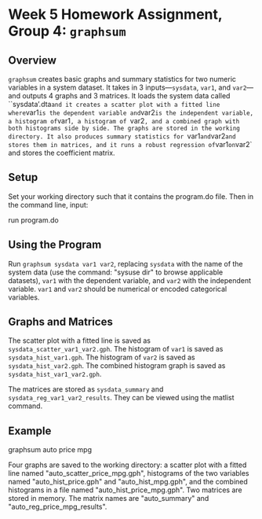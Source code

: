# Week 5 Homework Assignment, Group 4: `graphsum`

## Overview

`graphsum` creates basic graphs and summary statistics for two numeric variables in a system dataset. It takes in 3 inputs—`sysdata`, `var1`, and `var2`—and outputs 4 graphs and 3 matrices. It loads the system data called ``sysdata’.dta` and it creates a scatter plot with a fitted line where `var1` is the dependent variable and `var2` is the independent variable, a histogram of `var1`, a histogram of `var2`, and a combined graph with both histograms side by side. The graphs are stored in the working directory. It also produces summary statistics for `var1` and `var2` and stores them in matrices, and it runs a robust regression of `var1` on `var2` and stores the coefficient matrix.

## Setup
Set your working directory such that it contains the program.do file. Then in the command line, input:

run program.do

## Using the Program
Run `graphsum sysdata var1 var2`, replacing `sysdata` with the name of the system data (use the command: "sysuse dir" to browse applicable datasets), `var1` with the dependent variable, and `var2` with the independent variable. `var1` and `var2` should be numerical or encoded categorical variables.

## Graphs and Matrices
The scatter plot with a fitted line is saved as `sysdata_scatter_var1_var2.gph`.
The histogram of `var1` is saved as `sysdata_hist_var1.gph`.
The histogram of `var2` is saved as `sysdata_hist_var2.gph`.
The combined histogram graph is saved as `sysdata_hist_var1_var2.gph`.

The matrices are stored as `sysdata_summary` and `sysdata_reg_var1_var2_results`. They can be viewed using the matlist command.

## Example

graphsum auto price mpg

Four graphs are saved to the working directory: a scatter plot with a fitted line named "auto_scatter_price_mpg.gph", histograms of the two variables named "auto_hist_price.gph" and "auto_hist_mpg.gph", and the combined histograms in a file named "auto_hist_price_mpg.gph". Two matrices are stored in memory. The matrix names are "auto_summary" and "auto_reg_price_mpg_results".
